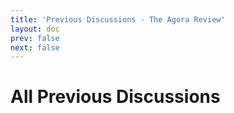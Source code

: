```yaml
---
title: 'Previous Discussions - The Agora Review'
layout: doc
prev: false
next: false
---
```


# All Previous Discussions

<PreviousDiscussions />
